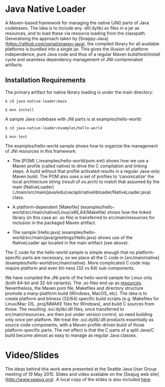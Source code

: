# Java Native Loader

A Maven-based framework for managing the native (JNI) parts of Java
codebases.  The idea is to include any .dll/.dylib/.so files in a jar
as resources, and to load these via resource loading from the
classpath.  Generalising the approach taken by [Snappy-Java]
(https://github.com/xerial/snappy-java), the compiled library for all
available platforms is bundled into a single jar.  This gives the
illusion of platform independence, pure Java code and thus of a
regular Maven build/test/install cycle and seamless dependency
management of JNI-contaminated artifacts.

## Installation Requirements

The primary artifact for native library loading is under the main directory:

```
$ cd java-native-loader/main

$ mvn install
```

A sample Java codebase with JNI parts is at examples/hello-world:

```
$ cd java-native-loader/examples/hello-world

$ mvn test
```

The examples/hello-world sample shows how to organize the management of JNI
resources in this framework:

* The [POM] (./examples/hello-world/pom.xml) shows how we use a Maven
  profile (called native) to drive the C compilation and linking
  steps.  A build without that profile activated results in a regular
  Java-only Maven build.  The POM also uses a set of profiles to
  'canonicalize' the local architecture string (result of os.arch) to
  match that assumed by the main [NativeLoader]
  (./main/src/main/java/edu/uw/apl/nativelibloader/NativeLoader.java)
  class.

* A platform-dependent [Makefile]
  (examples/hello-world/src/main/native/Linux/x86_64/Makefile) shows
  how the linked library (in this case an .so file) is transferred to
  src/main/resources for inclusion in the packaged Maven artifact.

* The sample [Hello.java]
  (examples/hello-world/src/main/java/greetings/Hello.java) shows use
  of the NativeLoader api located in the main artifact (see above).

The C code for the hello-world sample is simple enough that no
platform-specific parts are necessary, so we place all the C code in
[src/main/native] (examples/hello-world/src/main/native).  More
complicated C code may require platform and even bit-ness (32 vs 64)
sub-components.

We have compiled the JNI parts of the hello-world sample for Linux
only (both 64-bit and 32-bit variants).  The .so files end up as
[resources](./examples/hello-world/src/main/resources/greetings/native/Linux/).
Nevertheless, the Maven pom file, Makefiles and directory structure
promote a many-platform build (Windows, MacOS, etc).  The idea is to
create platform and bitness (32/64) specific build scripts
(e.g. Makefiles for Linux/Mac OS, .proj/NMAKE files for Windows), and
build C sources from those.  The resulting .so/.dylib/.dll files, once
transferred to src/main/resources, are then put under version control,
so need building only once per platform.  We treat the .so/.dylib/.dll
products essentially as source code components, with a Maven
profile-driven build of those platform-specific parts.  The net effect
is that the C parts of a split Java/C build become almost as easy to
manage as regular Java classes.

# Video/Slides

The ideas behind this work were presented at the Seattle Java User
Group meeting of 19 May 2015.  Slides and video available on the
[Seajug web site] (http://www.seajug.org).  A local copy of the slides
is also included [here](./doc/seajug-maven-jni.pdf).